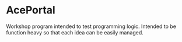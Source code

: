 # AcePortal
Workshop program intended to test programming logic. Intended to be function heavy so that each idea can be easily managed.
